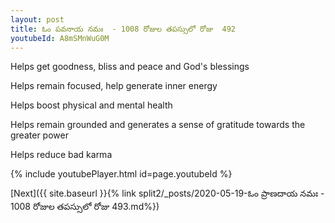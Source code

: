 ```yaml
---
layout: post
title: ఓం పవనాయ నమః  - 1008 రోజుల తపస్సులో రోజు  492
youtubeId: A8mSMnWuG0M
---
```

 
 
Helps get goodness, bliss and peace and God's blessings
 
Helps remain focused, help generate inner energy 
 
Helps boost physical and mental health 
 
Helps remain grounded and generates a sense of gratitude towards the greater power 
 
Helps reduce bad karma
 
 
 
 


{% include youtubePlayer.html id=page.youtubeId %}
 
[Next]({{ site.baseurl }}{% link  split2/_posts/2020-05-19-ఓం ప్రాణదాయ నమః  - 1008 రోజుల తపస్సులో రోజు  493.md%})
 
